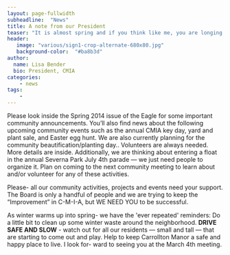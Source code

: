 ```yaml
---
layout: page-fullwidth
subheadline:  "News"
title: A note from our President
teaser: "It is almost spring and if you think like me, you are longing to get outside to play."
header:
   image: "various/sign1-crop-alternate-680x80.jpg"
   background-color:  "#ba8b3d"
author:
  name: Lisa Bender
  bio: President, CMIA
categories:
    - news
tags:
    - 
---
```


Please look inside the Spring 2014 issue of the Eagle for some important community announcements. 
You’ll also find news about the following upcoming community events such as the annual CMIA key day, yard and plant sale, and Easter egg hunt. 
We are also currently planning for the community beautification/planting day.. Volunteers are always needed. More details are inside. Additionally, we are thinking about entering a
float in the annual Severna Park July 4th parade — we just need people to organize it.
Plan on coming to the next community meeting to learn about and/or volunteer for any
of these activities.

Please- all our community activities, projects and events need your support. The Board is only a handful of people and we are trying to keep the “Improvement” in C-M-I-A, 
but WE NEED YOU to be successful.

As winter warms up into spring- we have the 'ever repeated' reminders: Do a
little bit to clean up some winter waste around the neighborhood. **DRIVE SAFE AND
SLOW** - watch out for all our residents — small and tall — that are starting to come
out and play. Help to keep Carrollton Manor a safe and happy place to live. I look for-
ward to seeing you at the March 4th meeting.
